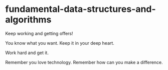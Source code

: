 # fundamental-data-structures-and-algorithms
Keep working and getting offers!

You know what you want. Keep it in your deep heart.

Work hard and get it.

Remember you love technology. Remember how can you make a difference.
